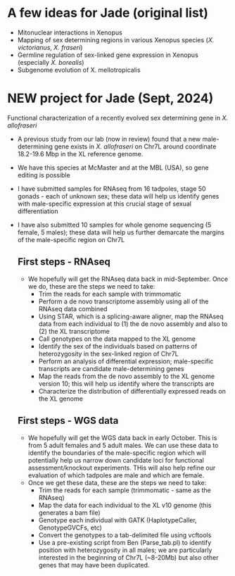 # A few ideas for Jade (original list)
* Mitonuclear interactions in Xenopus
* Mapping of sex determining regions in various Xenopus species (*X. victorianus*, *X. fraseri*)
* Germline regulation of sex-linked gene expression in Xenopus (especially *X. borealis*)
* Subgenome evolution of X. mellotropicalis

# NEW project for Jade (Sept, 2024)

Functional characterization of a recently evolved sex determining gene in *X. allofraseri*
* A previous study from our lab (now in review) found that a new male-determining gene exists in *X. allofraseri* on Chr7L around coordinate 18.2-19.6 Mbp in the XL reference genome.
* We have this species at McMaster and at the MBL (USA), so gene editing is possible
* I have submitted samples for RNAseq from 16 tadpoles, stage 50 gonads - each of unknown sex; these data will help us identify genes with male-specific expression at this crucial stage of sexual differentiation
* I have also submitted 10 samples for whole genome sequencing (5 female, 5 males); these data will help us further demarcate the margins of the male-specific region on Chr7L

  ## First steps - RNAseq
  * We hopefully will get the RNAseq data back in mid-September. Once we do, these are the steps we need to take:
    * Trim the reads for each sample with trimmomatic
    * Perform a de novo transcriptome assembly using all of the RNAseq data combined
    * Using STAR, which is a splicing-aware aligner, map the RNAseq data from each individual to (1) the de novo assembly and also to (2) the XL transcriptome
    * Call genotypes on the data mapped to the XL genome
    * Identify the sex of the individuals based on patterns of heterozygosity in the sex-linked region of Chr7L
    * Perform an analysis of differential expression; male-specific transcripts are candidate male-determining genes
    * Map the reads from the de novo assembly to the XL genome version 10; this will help us identify where the transcripts are
    * Characterize the distribution of differentially expressed reads on the XL genome
   
  ## First steps - WGS data
  *  We hopefully will get the WGS data back in early October. This is from 5 adult females and 5 adult males. We can use these data to identify the boundaries of the male-specific region which will potentially help us narrow down candidate loci for functional assessment/knockout experiments. THis will also help refine our evaluation of which tadpoles are male and which are female.
  *  Once we get these data, these are the steps we need to take:
      * Trim the reads for each sample (trimmomatic - same as the RNAseq)
      * Map the data for each individual to the XL v10 genome (this generates a bam file)
      * Genotype each individual with GATK (HaplotypeCaller, GenotypeGVCFs, etc)
      * Convert the genotypes to a tab-delimited file using vcftools
      * Use a pre-existing script from Ben (Parse_tab.pl) to identify position with heterozygosity in all males; we are particularly interested in the beginning of Chr7L (~8-20Mb) but also other genes that may have been duplicated.
